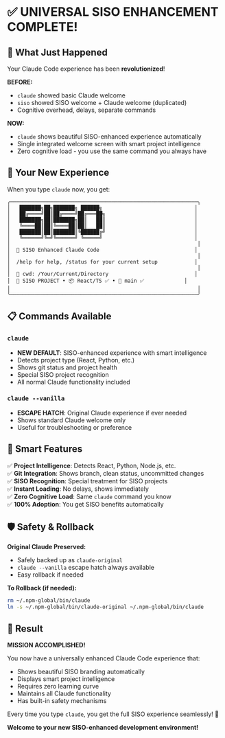 # ✅ UNIVERSAL SISO ENHANCEMENT COMPLETE!

## 🚀 What Just Happened

Your Claude Code experience has been **revolutionized**! 

**BEFORE:**
- `claude` showed basic Claude welcome
- `siso` showed SISO welcome + Claude welcome (duplicated)
- Cognitive overhead, delays, separate commands

**NOW:**
- `claude` shows beautiful SISO-enhanced experience automatically
- Single integrated welcome screen with smart project intelligence
- Zero cognitive load - you use the same command you always have

## 🎯 Your New Experience

When you type `claude` now, you get:

```
╭─────────────────────────────────────────────────────────────╮
│   ███████╗██╗███████╗ ██████╗                              │
│   ██╔════╝██║██╔════╝██╔═══██╗                             │
│   ███████╗██║███████╗██║   ██║                             │
│   ╚════██║██║╚════██║██║   ██║                             │
│   ███████║██║███████║╚██████╔╝                             │
│   ╚══════╝╚═╝╚══════╝ ╚═════╝                              │
│                                                             │
│  🚀 SISO Enhanced Claude Code                               │
│                                                             │
│  /help for help, /status for your current setup            │
│                                                             │
│  📍 cwd: /Your/Current/Directory                            │
│  🌟 SISO PROJECT • 📦 React/TS ✅ • 🌿 main ✅             │
│                                                             │
╰─────────────────────────────────────────────────────────────╯
```

## 📋 Commands Available

### `claude` 
- **NEW DEFAULT**: SISO-enhanced experience with smart intelligence
- Detects project type (React, Python, etc.)
- Shows git status and project health
- Special SISO project recognition
- All normal Claude functionality included

### `claude --vanilla`
- **ESCAPE HATCH**: Original Claude experience if ever needed
- Shows standard Claude welcome only
- Useful for troubleshooting or preference

## 🧠 Smart Features

✅ **Project Intelligence**: Detects React, Python, Node.js, etc.  
✅ **Git Integration**: Shows branch, clean status, uncommitted changes  
✅ **SISO Recognition**: Special treatment for SISO projects  
✅ **Instant Loading**: No delays, shows immediately  
✅ **Zero Cognitive Load**: Same `claude` command you know  
✅ **100% Adoption**: You get SISO benefits automatically  

## 🛡️ Safety & Rollback

**Original Claude Preserved:**
- Safely backed up as `claude-original`
- `claude --vanilla` escape hatch always available
- Easy rollback if needed

**To Rollback (if needed):**
```bash
rm ~/.npm-global/bin/claude
ln -s ~/.npm-global/bin/claude-original ~/.npm-global/bin/claude
```

## 🎉 Result

**MISSION ACCOMPLISHED!** 

You now have a universally enhanced Claude Code experience that:
- Shows beautiful SISO branding automatically
- Displays smart project intelligence
- Requires zero learning curve
- Maintains all Claude functionality
- Has built-in safety mechanisms

Every time you type `claude`, you get the full SISO experience seamlessly! 🚀

**Welcome to your new SISO-enhanced development environment!**